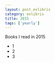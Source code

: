 ```yaml
---
layout: post.exlibris
category: exlibris
title: 2015
tags: ['yearly']
---
```


Books I read in 2015
* 1
* 2
* 3

